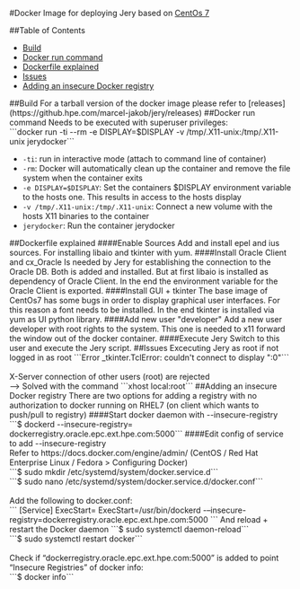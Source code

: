 #Docker Image for deploying Jery
based on [CentOs 7](https://hub.docker.com/_/centos/)

##Table of Contents
- [Build](#Build)
- [Docker run command](#Dockerruncommand)  
- [Dockerfile explained](#Dockerfileexplained)
- [Issues](#Issues)
- [Adding an insecure Docker registry](#AddinganinsecureDockerregistry)

<a name="Build"/>
##Build
For a tarball version of the docker image please refer to [releases](https://github.hpe.com/marcel-jakob/jery/releases)

<a name="Dockerruncommand"/>
##Docker run command
Needs to be executed with superuser privileges: <br>
```docker run -ti --rm -e DISPLAY=$DISPLAY -v /tmp/.X11-unix:/tmp/.X11-unix jerydocker```

- ```-ti```: run in interactive mode (attach to command line of container)
- ```-rm```: Docker will automatically clean up the container and remove the file system when the container exits
- ```-e DISPLAY=$DISPLAY```: Set the containers $DISPLAY environment variable to the hosts one. This results in access to the hosts display
- ```-v /tmp/.X11-unix:/tmp/.X11-unix```: Connect a new volume with the hosts X11 binaries to the container
- ```jerydocker```: Run the container jerydocker

<a name="Dockerfileexplained"/>
##Dockerfile explained
####Enable Sources
Add and install epel and ius sources. For installing libaio and tkinter with yum.
####Install Oracle Client and cx_Oracle
Is needed by Jery for establishing the connection to the Oracle DB. Both is added and installed. But at first libaio is installed as dependency of Oracle Client. In the end the environment variable for the Oracle Client is exported.
####Install GUI + tkinter
 The base image of CentOs7 has some bugs in order to display graphical user interfaces. For this reason a font needs to be installed. In the end tkinter is installed via yum as UI python library.
####Add new user "developer"
 Add a new user developer with root rights to the system. This one is needed to x11 forward the window out of the docker container.
####Execute Jery
 Switch to this user and execute the Jery script.

<a name="Issues"/> 
##Issues
Excecuting Jery as root if not logged in as root
```Error _tkinter.TclError: couldn't connect to display ":0"```</br></br>
X-Server connection of other users (root) are rejected</br>
--> Solved with the command ```xhost local:root```

<a name="AddinganinsecureDockerregistry"/>
##Adding an insecure Docker registry
There are two options for adding a registry with no authorization to docker running on RHEL7 (on client which wants to push/pull to registry)
####Start docker daemon with --insecure-registry
```$ dockerd --insecure-registry= dockerregistry.oracle.epc.ext.hpe.com:5000```
####Edit config of service to add --insecure-registry <br>
Refer to https://docs.docker.com/engine/admin/ (CentOS / Red Hat Enterprise Linux / Fedora > Configuring Docker) <br>
```$ sudo mkdir /etc/systemd/system/docker.service.d``` <br>
```$ sudo nano /etc/systemd/system/docker.service.d/docker.conf``` <br><br>
Add the following to docker.conf: <br>
```
[Service]
ExecStart=
ExecStart=/usr/bin/dockerd -–insecure-registry=dockerregistry.oracle.epc.ext.hpe.com:5000
```
And reload + restart the Docker daemon
```$ sudo systemctl daemon-reload```<br>
```$ sudo systemctl restart docker```<br><br>
Check if “dockerregistry.oracle.epc.ext.hpe.com:5000” is added to point “Insecure Registries” of docker info:<br>
```$ docker info```

